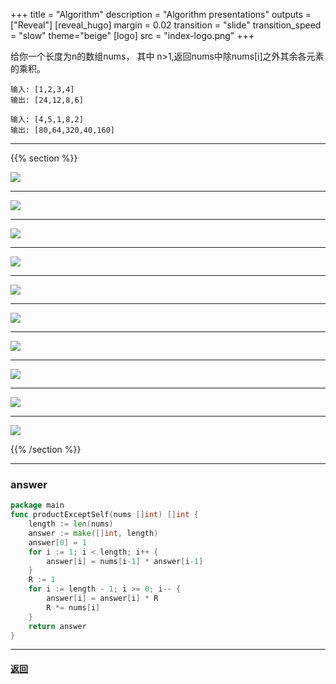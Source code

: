 +++
title = "Algorithm"
description = "Algorithm presentations"
outputs = ["Reveal"]
[reveal_hugo]
margin = 0.02
transition = "slide"
transition_speed = "slow"
theme="beige"
[logo]
src = "index-logo.png"
+++

给你一个长度为n的数组nums， 其中 n>1,返回nums中除nums[i]之外其余各元素的乘积。

```
输入: [1,2,3,4]
输出: [24,12,8,6]
```
```
输入: [4,5,1,8,2]
输出: [80,64,320,40,160]
```
---

{{% section %}}

![](/images/238_1.png)

---

![](/images/238_2.png)

---

![](/images/238_3.png)

---

![](/images/238_4.png)

---

![](/images/238_5.png)

---

![](/images/238_6.png)

---

![](/images/238_7.png)

---

![](/images/238_8.png)

---

![](/images/238_9.png)

---

![](/images/238_10.png)

{{% /section %}}

---

### answer

```go
package main
func productExceptSelf(nums []int) []int {
    length := len(nums)
    answer := make([]int, length)
    answer[0] = 1
    for i := 1; i < length; i++ {
        answer[i] = nums[i-1] * answer[i-1]
    }
    R := 1
    for i := length - 1; i >= 0; i-- {
        answer[i] = answer[i] * R
        R *= nums[i]
    }
    return answer
}

```

---
#### [返回](/#/4)

